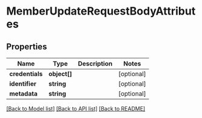 # MemberUpdateRequestBodyAttributes

## Properties
Name | Type | Description | Notes
------------ | ------------- | ------------- | -------------
**credentials** | **object[]** |  | [optional] 
**identifier** | **string** |  | [optional] 
**metadata** | **string** |  | [optional] 

[[Back to Model list]](../README.md#documentation-for-models) [[Back to API list]](../README.md#documentation-for-api-endpoints) [[Back to README]](../README.md)


